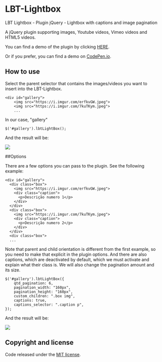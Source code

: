 # LBT-Lightbox
LBT Lightbox - Plugin jQuery - Lightbox with captions and image pagination

A jQuery plugin supporting images, Youtube videos, Vimeo videos and HTML5 videos.

You can find a demo of the plugin by clicking [HERE](https://LBT-Lightbox.jeankassio.dev).

Or if you prefer, you can find a demo on [CodePen.io](https://codepen.io/jeankassio/pen/xxJPPPR).

## How to use

Select the parent selector that contains the images/videos you want to insert into the LBT-Lightbox.

```
<div id="gallery">
    <img src="https://i.imgur.com/erfkvGW.jpeg">   
    <img src="https://i.imgur.com/7kuTKym.jpeg">
    ...
```
In our case, "gallery"

```
$('#gallery').lbtLightBox();
```

And the result will be:

![](https://i.imgur.com/hJiUIzr.png)


##Options

There are a few options you can pass to the plugin.
See the following example:


```
<div id="gallery">
  <div class="box">
    <img src="https://i.imgur.com/erfkvGW.jpeg">
    <div class="caption">
      <p>Descrição numero 1</p>
    </div>
  </div>
  <div class="box">
    <img src="https://i.imgur.com/7kuTKym.jpeg">
    <div class="caption">
      <p>Descrição numero 2</p>
    </div>
  </div>
  <div class="box">
  ...
```

Note that parent and child orientation is different from the first example, so you need to make that explicit in the plugin options.
And there are also captions, which are deactivated by default, which we must activate and explain what their class is.
We will also change the pagination amount and its size.

```
$('#gallery').lbtLightBox({
    qtd_pagination: 6,
    pagination_width: "160px",
    pagination_height: "160px",
    custom_children: ".box img",
    captions: true,
    captions_selector: ".caption p",
});
```

And the result will be:

![](https://i.imgur.com/OW6iYoY.png)

## Copyright and license

Code released under the [MIT license](https://github.com/jeankassio/LBT-Lightbox/blob/main/LICENSE).














